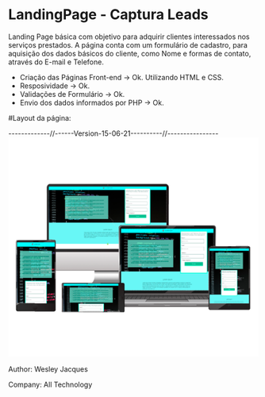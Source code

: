 # LandingPage - Captura Leads
 Landing Page básica com objetivo para adquirir clientes interessados nos serviços prestados. A página conta com um formulário de cadastro, para aquisição dos dados básicos 
 do cliente, como Nome e formas de contato, através do E-mail e Telefone. 

* Criação das Páginas Front-end
	-> Ok. Utilizando HTML e CSS.
* Resposividade
	-> Ok.
* Validações de Formulário
	-> Ok.
* Envio dos dados informados por PHP
	-> Ok.
  
#Layout da página:


-------------//------Version-15-06-21----------//----------------
![Layout das páginas atuais](https://github.com/wesleytj/landingPage1/blob/master/Mockup/mockup-landingpage-leads.png)



Author: Wesley Jacques

Company: All Technology
